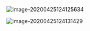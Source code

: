 ![image-20200425124125634](D:\Typora_pic\image-20200425124125634.png)

![image-20200425124131429](D:\Typora_pic\image-20200425124131429.png)